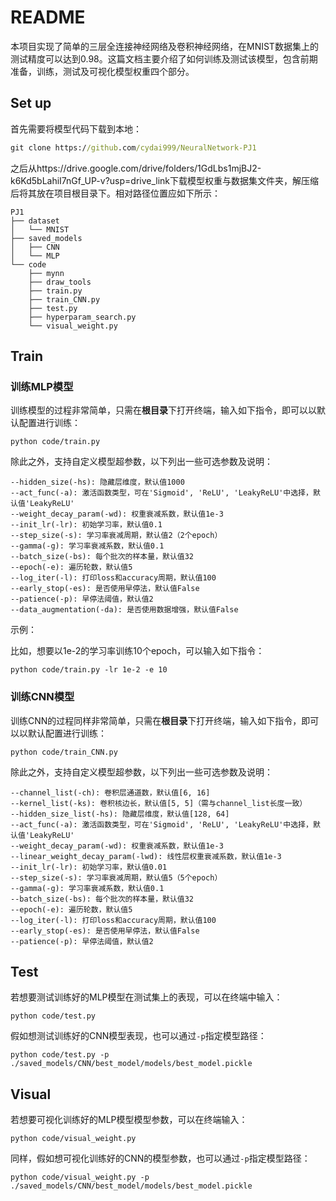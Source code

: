 # README

本项目实现了简单的三层全连接神经网络及卷积神经网络，在MNIST数据集上的测试精度可以达到0.98。这篇文档主要介绍了如何训练及测试该模型，包含前期准备，训练，测试及可视化模型权重四个部分。

## Set up

首先需要将模型代码下载到本地：

```cmd
git clone https://github.com/cydai999/NeuralNetwork-PJ1
```

之后从https://drive.google.com/drive/folders/1GdLbs1mjBJ2-k6Kd5bLahiI7nGf_UP-v?usp=drive_link下载模型权重与数据集文件夹，解压缩后将其放在项目根目录下。相对路径位置应如下所示：

```plaintext
PJ1
├── dataset 
│   └── MNIST
├── saved_models
│   ├── CNN
│   └── MLP
└── code
    ├── mynn
    ├── draw_tools
    ├── train.py
    ├── train_CNN.py
    ├── test.py
    ├── hyperparam_search.py
    └── visual_weight.py
```



## Train

### 训练MLP模型

训练模型的过程非常简单，只需在**根目录**下打开终端，输入如下指令，即可以以默认配置进行训练：

```
python code/train.py
```

除此之外，支持自定义模型超参数，以下列出一些可选参数及说明：

```
--hidden_size(-hs): 隐藏层维度，默认值1000
--act_func(-a): 激活函数类型，可在'Sigmoid', 'ReLU', 'LeakyReLU'中选择，默认值'LeakyReLU'
--weight_decay_param(-wd): 权重衰减系数，默认值1e-3
--init_lr(-lr): 初始学习率，默认值0.1
--step_size(-s): 学习率衰减周期，默认值2（2个epoch）
--gamma(-g): 学习率衰减系数，默认值0.1
--batch_size(-bs): 每个批次的样本量，默认值32
--epoch(-e): 遍历轮数，默认值5
--log_iter(-l): 打印loss和accuracy周期，默认值100
--early_stop(-es): 是否使用早停法，默认值False
--patience(-p): 早停法阈值，默认值2
--data_augmentation(-da): 是否使用数据增强，默认值False
```

示例：

比如，想要以1e-2的学习率训练10个epoch，可以输入如下指令：

```
python code/train.py -lr 1e-2 -e 10
```

### 训练CNN模型

训练CNN的过程同样非常简单，只需在**根目录**下打开终端，输入如下指令，即可以以默认配置进行训练：

```
python code/train_CNN.py
```

除此之外，支持自定义模型超参数，以下列出一些可选参数及说明：

```
--channel_list(-ch): 卷积层通道数，默认值[6, 16]
--kernel_list(-ks): 卷积核边长，默认值[5, 5]（需与channel_list长度一致）
--hidden_size_list(-hs): 隐藏层维度，默认值[128, 64]
--act_func(-a): 激活函数类型，可在'Sigmoid', 'ReLU', 'LeakyReLU'中选择，默认值'LeakyReLU'
--weight_decay_param(-wd): 权重衰减系数，默认值1e-3
--linear_weight_decay_param(-lwd): 线性层权重衰减系数，默认值1e-3
--init_lr(-lr): 初始学习率，默认值0.01
--step_size(-s): 学习率衰减周期，默认值5（5个epoch）
--gamma(-g): 学习率衰减系数，默认值0.1
--batch_size(-bs): 每个批次的样本量，默认值32
--epoch(-e): 遍历轮数，默认值5
--log_iter(-l): 打印loss和accuracy周期，默认值100
--early_stop(-es): 是否使用早停法，默认值False
--patience(-p): 早停法阈值，默认值2
```



## Test

若想要测试训练好的MLP模型在测试集上的表现，可以在终端中输入：

```
python code/test.py
```

假如想测试训练好的CNN模型表现，也可以通过`-p`指定模型路径：

```
python code/test.py -p ./saved_models/CNN/best_model/models/best_model.pickle
```



## Visual

若想要可视化训练好的MLP模型模型参数，可以在终端输入：

```
python code/visual_weight.py
```

同样，假如想可视化训练好的CNN的模型参数，也可以通过`-p`指定模型路径：

```
python code/visual_weight.py -p ./saved_models/CNN/best_model/models/best_model.pickle
```



